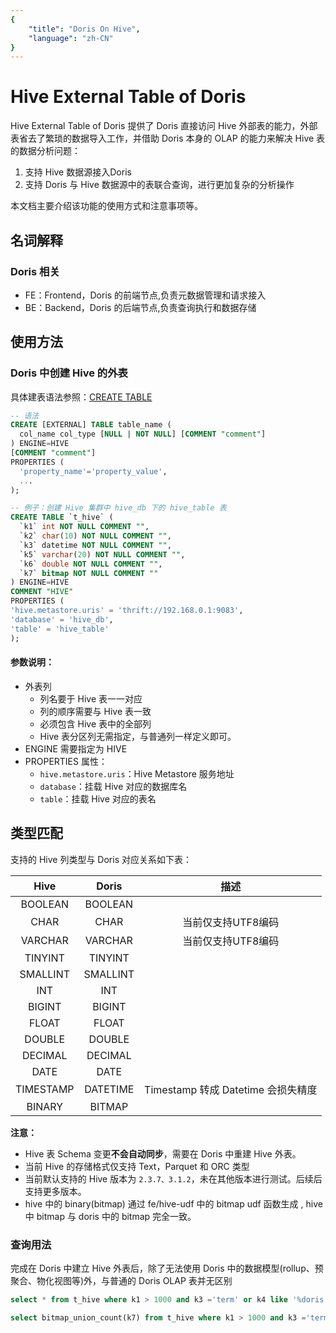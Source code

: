 ```yaml
---
{
    "title": "Doris On Hive",
    "language": "zh-CN"
}
---
```


<!-- 
Licensed to the Apache Software Foundation (ASF) under one
or more contributor license agreements.  See the NOTICE file
distributed with this work for additional information
regarding copyright ownership.  The ASF licenses this file
to you under the Apache License, Version 2.0 (the
"License"); you may not use this file except in compliance
with the License.  You may obtain a copy of the License at

  http://www.apache.org/licenses/LICENSE-2.0

Unless required by applicable law or agreed to in writing,
software distributed under the License is distributed on an
"AS IS" BASIS, WITHOUT WARRANTIES OR CONDITIONS OF ANY
KIND, either express or implied.  See the License for the
specific language governing permissions and limitations
under the License.
-->

# Hive External Table of Doris

Hive External Table of Doris 提供了 Doris 直接访问 Hive 外部表的能力，外部表省去了繁琐的数据导入工作，并借助 Doris 本身的 OLAP 的能力来解决 Hive 表的数据分析问题：

1. 支持 Hive 数据源接入Doris
2. 支持 Doris 与 Hive 数据源中的表联合查询，进行更加复杂的分析操作

本文档主要介绍该功能的使用方式和注意事项等。

## 名词解释

### Doris 相关

* FE：Frontend，Doris 的前端节点,负责元数据管理和请求接入
* BE：Backend，Doris 的后端节点,负责查询执行和数据存储

## 使用方法

### Doris 中创建 Hive 的外表

具体建表语法参照：[CREATE TABLE](../../sql-manual/sql-reference-v2/Data-Definition-Statements/Create/CREATE-TABLE.html)

```sql
-- 语法
CREATE [EXTERNAL] TABLE table_name (
  col_name col_type [NULL | NOT NULL] [COMMENT "comment"]
) ENGINE=HIVE
[COMMENT "comment"]
PROPERTIES (
  'property_name'='property_value',
  ...
);

-- 例子：创建 Hive 集群中 hive_db 下的 hive_table 表
CREATE TABLE `t_hive` (
  `k1` int NOT NULL COMMENT "",
  `k2` char(10) NOT NULL COMMENT "",
  `k3` datetime NOT NULL COMMENT "",
  `k5` varchar(20) NOT NULL COMMENT "",
  `k6` double NOT NULL COMMENT "",
  `k7` bitmap NOT NULL COMMENT ""
) ENGINE=HIVE
COMMENT "HIVE"
PROPERTIES (
'hive.metastore.uris' = 'thrift://192.168.0.1:9083',
'database' = 'hive_db',
'table' = 'hive_table'
);
```

#### 参数说明：

- 外表列
    - 列名要于 Hive 表一一对应
    - 列的顺序需要与 Hive 表一致
    - 必须包含 Hive 表中的全部列
    - Hive 表分区列无需指定，与普通列一样定义即可。
- ENGINE 需要指定为 HIVE
- PROPERTIES 属性：
    - `hive.metastore.uris`：Hive Metastore 服务地址
    - `database`：挂载 Hive 对应的数据库名
    - `table`：挂载 Hive 对应的表名

## 类型匹配

支持的 Hive 列类型与 Doris 对应关系如下表：

|   Hive    |  Doris   |             描述              |
|:---------:|:--------:|:---------------------------:|
|  BOOLEAN  | BOOLEAN  |                             |
|   CHAR    |   CHAR   |         当前仅支持UTF8编码         |
|  VARCHAR  | VARCHAR  |         当前仅支持UTF8编码         |
|  TINYINT  | TINYINT  |                             |
| SMALLINT  | SMALLINT |                             |
|    INT    |   INT    |                             |
|  BIGINT   |  BIGINT  |                             |
|   FLOAT   |  FLOAT   |                             |
|  DOUBLE   |  DOUBLE  |                             |
|  DECIMAL  | DECIMAL  |                             |
|   DATE    |   DATE   |                             |
| TIMESTAMP | DATETIME | Timestamp 转成 Datetime 会损失精度 |
| BINARY    |   BITMAP |                             |

**注意：**
- Hive 表 Schema 变更**不会自动同步**，需要在 Doris 中重建 Hive 外表。
- 当前 Hive 的存储格式仅支持 Text，Parquet 和 ORC 类型
- 当前默认支持的 Hive 版本为 `2.3.7、3.1.2`，未在其他版本进行测试。后续后支持更多版本。
- hive 中的 binary(bitmap) 通过 fe/hive-udf 中的 bitmap udf 函数生成 , hive 中 bitmap 与 doris 中的 bitmap 完全一致。

### 查询用法

完成在 Doris 中建立 Hive 外表后，除了无法使用 Doris 中的数据模型(rollup、预聚合、物化视图等)外，与普通的 Doris OLAP 表并无区别

```sql
select * from t_hive where k1 > 1000 and k3 ='term' or k4 like '%doris';

select bitmap_union_count(k7) from t_hive where k1 > 1000 and k3 ='term' or k4 like '%doris';
```



